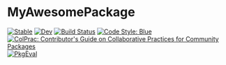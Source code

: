 # MyAwesomePackage

[![Stable](https://img.shields.io/badge/docs-stable-blue.svg)](https://karei03.github.io/MyAwesomePackage.jl/stable/)
[![Dev](https://img.shields.io/badge/docs-dev-blue.svg)](https://karei03.github.io/MyAwesomePackage.jl/dev/)
[![Build Status](https://github.com/karei03/MyAwesomePackage.jl/actions/workflows/CI.yml/badge.svg?branch=master)](https://github.com/karei03/MyAwesomePackage.jl/actions/workflows/CI.yml?query=branch%3Amaster)
[![Code Style: Blue](https://img.shields.io/badge/code%20style-blue-4495d1.svg)](https://github.com/invenia/BlueStyle)
[![ColPrac: Contributor's Guide on Collaborative Practices for Community Packages](https://img.shields.io/badge/ColPrac-Contributor's%20Guide-blueviolet)](https://github.com/SciML/ColPrac)
[![PkgEval](https://JuliaCI.github.io/NanosoldierReports/pkgeval_badges/M/MyAwesomePackage.svg)](https://JuliaCI.github.io/NanosoldierReports/pkgeval_badges/M/MyAwesomePackage.html)


